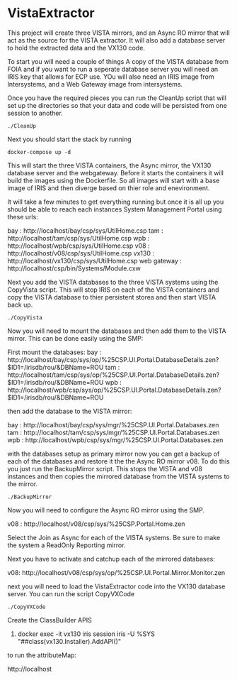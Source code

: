 # VistaExtractor


This project will create three VISTA mirrors, and an Async RO mirror that will act as the source for the VISTA extractor.  It will also add a database server to hold the extracted data and the VX130 code.

To start you will need a couple of things A copy of the VISTA database from FOIA and if you want to run a seperate database server you will need an IRIS key that allows for ECP use.  YOu will also need an IRIS image from Intersystems, and a Web Gateway image from intersystems.

Once you have the required pieces you can run the CleanUp script that will set up the directories so that your data and code will be persisted from one session to another.  

    ./CleanUp

Next you should start the stack by running

    docker-compose up -d

This will start the three VISTA containers, the Async mirror, the VX130 database server and the webgateway.  Before it starts the containers it will build the images using the Dockerfile.  So all images will start with a base image of IRIS and then diverge based on thier role and enevironment.

It will take a few minutes to get everything running but once it is all up you should be able to reach each instances System Management Portal using these urls:

bay         : http://localhost/bay/csp/sys/UtilHome.csp
tam         : http://localhost/tam/csp/sys/UtilHome.csp
wpb         : http://localhost/wpb/csp/sys/UtilHome.csp
v08         : http://localhost/v08/csp/sys/UtilHome.csp
vx130       : http://localhost/vx130/csp/sys/UtilHome.csp
web gateway : http://localhost/csp/bin/Systems/Module.cxw

Next you add the VISTA databases to the three VISTA systems using the CopyVista script.  This will stop IRIS on each of the VISTA containers and copy the VISTA database to thier persistent storea and then start VISTA back up.

    ./CopyVista

Now you will need to mount the databases and then add them to the VISTA mirror.  This can be done easily using the SMP:

First mount the databases:
bay : http://localhost/bay/csp/sys/op/%25CSP.UI.Portal.DatabaseDetails.zen?$ID1=/irisdb/rou/&DBName=ROU
tam : http://localhost/tam/csp/sys/op/%25CSP.UI.Portal.DatabaseDetails.zen?$ID1=/irisdb/rou/&DBName=ROU
wpb : http://localhost/wpb/csp/sys/op/%25CSP.UI.Portal.DatabaseDetails.zen?$ID1=/irisdb/rou/&DBName=ROU

then add the database to the VISTA mirror:

bay : http://localhost/bay/csp/sys/mgr/%25CSP.UI.Portal.Databases.zen
tam : http://localhost/tam/csp/sys/mgr/%25CSP.UI.Portal.Databases.zen
wpb : http://localhost/wpb/csp/sys/mgr/%25CSP.UI.Portal.Databases.zen

with the databases setup as primary mirror now you can get a backup of each of the databases and restore it the the Async RO mirror v08.  To do this you just run the BackupMirror script.  This stops the VISTA and v08 instances and then copies the mirrored database from the VISTA systems to the mirror.

    ./BackupMirror

Now you will need to configure the Async RO mirror using the SMP.

v08 : http://localhost/v08/csp/sys/%25CSP.Portal.Home.zen

Select the Join as Async for each of the VISTA systems.
Be sure to make the system a ReadOnly Reporting mirror.

Next you have to activate and catchup each of the mirrored databases:

v08: http://localhost/v08/csp/sys/op/%25CSP.UI.Portal.Mirror.Monitor.zen

next you will need to load the VistaExtractor code into the VX130 database server.  You can run the script CopyVXCode

    ./CopyVXCode


Create the ClassBuilder APIS
1.  docker exec -it vx130 iris session iris -U %SYS "##class(vx130.Installer).AddAPI()"

to run the attributeMap:

http://localhost

